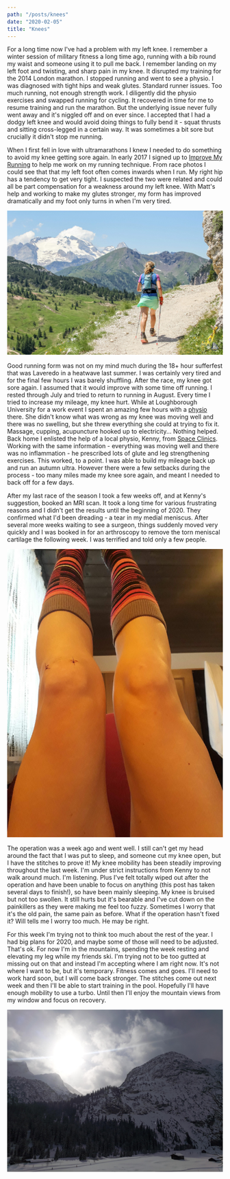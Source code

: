 ```yaml
---
path: "/posts/knees"
date: "2020-02-05"
title: "Knees"
---
```


For a long time now I've had a problem with my left knee. I remember a winter session of military fitness a long time ago, running with a bib round my waist and someone using it to pull me back. I remember landing on my left foot and twisting, and sharp pain in my knee. It disrupted my training for the 2014 London marathon. I stopped running and went to see a physio. I was diagnosed with tight hips and weak glutes. Standard runner issues. Too much running, not enough strength work. I diligently did the physio exercises and swapped running for cycling. It recovered in time for me to resume training and run the marathon. But the underlying issue never fully went away and it's niggled off and on ever since. I accepted that I had a dodgy left knee and would avoid doing things to fully bend it - squat thrusts and sitting cross-legged in a certain way. It was sometimes a bit sore but crucially it didn't stop me running.

<!-- end -->
When I first fell in love with ultramarathons I knew I needed to do something to avoid my knee getting sore again. In early 2017 I signed up to [Improve My Running](https://improvemyrunning.com/) to help me work on my running technique. From race photos I could see that that my left foot often comes inwards when I run. My right hip has a tendency to get very tight. I suspected the two were related and could all be part compensation for a weakness around my left knee. With Matt's help and working to make my glutes stronger, my form has improved dramatically and my foot only turns in when I'm very tired.

![Barely running...](../images/knees/lavaredo.jpg "📷http://canofotosports.com/")

Good running form was not on my mind much during the 18+ hour sufferfest that was Laveredo in a heatwave last summer. I was certainly very tired and for the final few hours I was barely shuffling. After the race, my knee got sore again. I assumed that it would improve with some time off running. I rested through July and tried to return to running in August. Every time I tried to increase my mileage, my knee hurt. While at Loughborough University for a work event I spent an amazing few hours with a [physio](https://www.lboro.ac.uk/sport/physiotherapy-clinic) there. She didn't know what was wrong as my knee was moving well and there was no swelling, but she threw everything she could at trying to fix it. Massage, cupping, acupuncture hooked up to electricity... Nothing helped. Back home I enlisted the help of a local physio, Kenny, from [Space Clinics](https://spaceclinics.co.uk/kenny-watt/). Working with the same information - everything was moving well and there was no inflammation - he prescribed lots of glute and leg strengthening exercises. This worked, to a point. I was able to build my mileage back up and run an autumn ultra. However there were a few setbacks during the process - too many miles made my knee sore again, and meant I needed to back off for a few days.

After my last race of the season I took a few weeks off, and at Kenny's suggestion, booked an MRI scan. It took a long time for various frustrating reasons and I didn't get the results until the beginning of 2020. They confirmed what I'd been dreading - a tear in my medial meniscus. After several more weeks waiting to see a surgeon, things suddenly moved very quickly and I was booked in for an arthroscopy to remove the torn meniscal cartilage the following week. I was terrified and told only a few people.

<div class="inline-image-right">
    <img src="../images/knees/knee.jpg" alt="knee"/>
</div>

 The operation was a week ago and went well. I still can't get my head around the fact that I was put to sleep, and someone cut my knee open, but I have the stitches to prove it! My knee mobility has been steadily improving throughout the last week. I'm under strict instructions from Kenny to not walk around much. I'm listening. Plus I've felt totally wiped out after the operation and have been unable to focus on anything (this post has taken several days to finish!), so have been mainly sleeping. My knee is bruised but not too swollen. It still hurts but it's bearable and I've cut down on the painkillers as they were making me feel too fuzzy. Sometimes I worry that it's the old pain, the same pain as before. What if the operation hasn't fixed it? Will tells me I worry too much. He may be right.


For this week I'm trying not to think too much about the rest of the year. I had big plans for 2020, and maybe some of those will need to be adjusted. That's ok. For now I'm in the mountains, spending the week resting and elevating my leg while my friends ski. I'm trying not to be too gutted at missing out on that and instead I'm accepting where I am right now. It's not where I want to be, but it's temporary. Fitness comes and goes. I'll need to work hard soon, but I will come back stronger. The stitches come out next week and then I'll be able to start training in the pool. Hopefully I'll have enough mobility to use a turbo. Until then I'll enjoy the mountain views from my window and focus on recovery.

![There's always the mountains](../images/knees/mountains.jpg)

